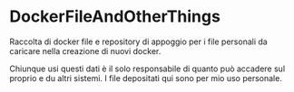# DockerFileAndOtherThings
Raccolta di docker file e repository di appoggio per i file personali da caricare nella creazione di nuovi docker.

Chiunque usi questi dati è il solo responsabile di quanto può accadere sul proprio e du altri sistemi. I file depositati qui sono per mio uso personale.
